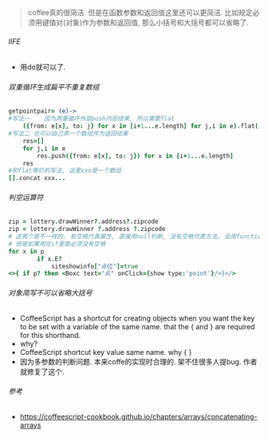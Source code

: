 > coffee真的很简洁. 但是在函数参数和返回值这里还可以更简洁. 比如规定必须用键值对(对象)作为参数和返回值, 那么小括号和大括号都可以省略了. 

###### IIFE

- 用do就可以了. 

###### 双重循环生成扁平不重复数组

```coffeescript
getpointpair= (e)->
#写法一	因为两重循环外层push内层结果, 所以需要flat
	({from: e[x], to: j} for x in [i+1...e.length] for j,i in e).flat()
#写法二 也可以自己弄一个数组作为返回结果
	res=[]
	for j,i in e
		res.push({from: e[x], to: j}) for x in [i+1...e.length]
	res
#和flat等价的写法, 这里xxx是一个数组
[].concat xxx...
```

###### 判空运算符

```coffeescript
zip = lottery.drawWinner?.address?.zipcode
zip = lottery.drawWinner ?.address ?.zipcode
# 这两个是不一样的. 有空格代表属性, 直接用null判断, 没有空格代表方法, 会用function类型判断
# 但是如果用在if里面必须没有空格
for x in p
		if x.E?
			siteshowinfo["点位"]=true
<>{ if p? then <Boxc text="点" onClick={show type:'point'}/>}</>
```

###### 对象简写不可以省略大括号

- CoffeeScript has a shortcut for creating objects when you want the key to be set with a variable of the same name. that the { and } are required for this shorthand.
- why?
- CoffeeScript  shortcut key value same name. why  {  } 
- 因为多参数的判断问题. 本来coffe的实现时合理的. 架不住很多人提bug. 作者就修复了这个.

###### 参考

- https://coffeescript-cookbook.github.io/chapters/arrays/concatenating-arrays